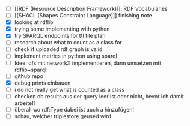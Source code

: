 - [ ] [[RDF (Resource Description Framework)]]: RDF Vocabularies
- [ ] [[SHACL (Shapes Constraint Language)]] finishing note
- [x] looking at rdflib
- [x] trying some implementing with python
- [x] try SPARQL endpoints for ttl file ptah
- [ ] research about what to count as a class for
- [ ] check if uploaded rdf graph is valid
- [ ] implement metrics in python using sparql
- [ ] Idee: dfs mit networkX implementieren, dann umsetzen mti rdflib+sparql!
- [ ] github repo
- [x] debug prints einbauen
- [ ] i do not really get what is counted as a class
- [ ] checken ob results aus der query leer ist oder nicht, bevor ich damit arbeite!!
- [ ] überall wo rdf:Type dabei ist auch a hinzufügen!
- [ ] schau, welcher triplestore geused wird